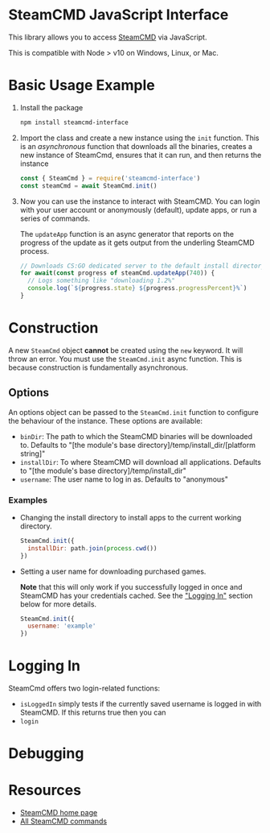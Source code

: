 # SteamCMD JavaScript Interface
This library allows you to access
[SteamCMD](https://developer.valvesoftware.com/wiki/SteamCMD) via JavaScript.

This is compatible with Node > v10 on Windows, Linux, or Mac.

# Basic Usage Example
1. Install the package
   ```sh
   npm install steamcmd-interface
   ```

2. Import the class and create a new instance using the `init` function. This
   is an _asynchronous_ function that downloads all the binaries, creates a new 
   instance of SteamCmd, ensures that it can run, and then returns the instance
   ```js
   const { SteamCmd } = require('steamcmd-interface')
   const steamCmd = await SteamCmd.init()
   ```

3. Now you can use the instance to interact with SteamCMD. You can login with
   your user account or anonymously (default), update apps, or run a series of
   commands.

   The `updateApp` function is an async generator that reports on the progress
   of the update as it gets output from the underling SteamCMD process.
   ```js
   // Downloads CS:GO dedicated server to the default install directory.
   for await(const progress of steamCmd.updateApp(740)) {
     // Logs something like "downloading 1.2%"
     console.log(`${progress.state} ${progress.progressPercent}%`)
   }
   ```

# Construction
A new `SteamCmd` object **cannot** be created using the `new` keyword. It will
throw an error. You must use the `SteamCmd.init` async function. This is because
construction is fundamentally asynchronous.

## Options
An options object can be passed to the `SteamCmd.init` function to configure
the behaviour of the instance. These options are available:
- `binDir`: The path to which the SteamCMD binaries will be downloaded to.
  Defaults to "[the module's base directory]/temp/install_dir/[platform string]"
- `installDir`: To where SteamCMD will download all applications. Defaults to
  "[the module's base directory]/temp/install_dir"
- `username`: The user name to log in as. Defaults to "anonymous"

### Examples
- Changing the install directory to install apps to the current working
  directory.
  ```js
  SteamCmd.init({
    installDir: path.join(process.cwd())
  })
  ```
- Setting a user name for downloading purchased games.
  
  **Note** that this will only work if you successfully logged in once and
  SteamCMD has your credentials cached. See the ["Logging In"](#logging-in) 
  section below for more details.
  ```js
  SteamCmd.init({
    username: 'example'
  })
  ```

# Logging In
SteamCmd offers two login-related functions:
- `isLoggedIn` simply tests if the currently saved username is logged in with
  SteamCMD. If this returns true then you can 
- `login`

# Debugging

# Resources
- [SteamCMD home page](https://developer.valvesoftware.com/wiki/SteamCMD)
- [All SteamCMD commands](https://github.com/dgibbs64/SteamCMD-Commands-List)
